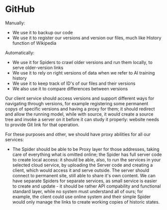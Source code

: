 # GitHub

Manually:
- We use it to backup our code
- We use it to register our versions and version our files, much like History function of Wikipedia

Automatically:
- We use it for Spiders to crawl older versions and run them locally, to serve older-version links
- We use it to rely on right versions of data when we refer to AI training history
- We use it to keep track of ID's of our files and their versions
- We also use it to compare differences between versions

Our client service should access versions and support different ways for navigating through versions, for example registering some permanent copys of specific versions and having a proxy for them; it should redirect and allow the running model, while with source, it would create a source tree and invoke a server on it before it can study it properly: website needs to provide Git link for that operation.

For these purposes and other, we should have proxy abilities for all our services:
- The Spider should be able to be Proxy layer for those addresses, taking care of everything what is omitted online; the Spider has full server code to create local access: it should be able, also, to run the services in your selected cloud service, by uploading the Server code and creating a client, which would access it and serve outside. The server should connect to permanent site, still able to share it's own content. We can have separate Spiders for separate services, as small service is easier to create and update - it should be rather API compability and functional standard layer, while no system must understand all of ours; for example, the client could use online system and their simple Spider would only manage the links to create working copies of historic states.
